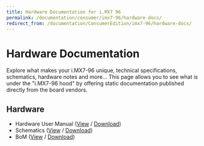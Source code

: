 ```yaml
---
title: Hardware Documentation for i.MX7 96
permalink: /documentation/consumer/imx7-96/hardware-docs/
redirect_from: /documentation/ConsumerEdition/imx7-96/hardware-docs/
---
```

# Hardware Documentation

Explore what makes your i.MX7-96 unique, technical specifications, schematics, hardware notes and more... This page allows you to see what is under the "i.MX7-96 hood" by offering static documentation published directly from the board vendors.

## Hardware

- Hardware User Manual ([View](https://github.com/96boards/documentation/blob/master/consumer/imx7-96/hardware-docs/files/iMX7-user-guide.pdf) / [Download](https://github.com/96boards/documentation/raw/master/consumer/imx7-96/hardware-docs/files/iMX7-user-guide.pdf))
- Schematics ([View](https://github.com/96boards/documentation/blob/master/consumer/imx7-96/hardware-docs/files/iMX7-96-schematics.pdf) / [Download](https://github.com/96boards/documentation/raw/master/consumer/imx7-96/hardware-docs/files/iMX7-96-schematics.pdf))
- BoM ([View](https://github.com/96boards/documentation/blob/master/consumer/imx7-96/hardware-docs/files/iMX7-96-bom.pdf) / [Download](https://github.com/96boards/documentation/raw/master/consumer/imx7-96/hardware-docs/files/iMX7-96-bom.pdf))
